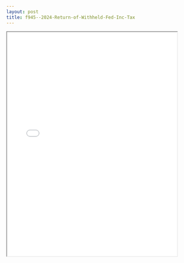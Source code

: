 ```yaml
---
layout: post
title: f945--2024-Return-of-Withheld-Fed-Inc-Tax
---
```


<div class="pdf-container">
<iframe src="/ea/_pdf-2-md/f945--2024-Return-of-Withheld-Fed-Inc-Tax.pdf" height="600" width="90%" allowFullScreen="true"></iframe>
</div>

